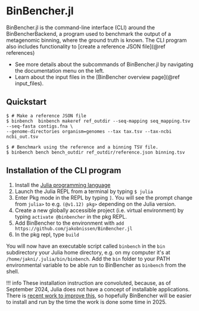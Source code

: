 # BinBencher.jl
BinBencher.jl is the command-line interface (CLI) around the BinBencherBackend, a program used to benchmark the output of a metagenomic binning,
where the ground truth is known.
The CLI program also includes functionality to [create a reference JSON file](@ref references)

* See more details about the subcommands of BinBencher.jl by navigating the documentation menu on the left.
* Learn about the input files in the [BinBencher overview page](@ref input_files).

## Quickstart

```shell
$ # Make a reference JSON file
$ binbench  binbench makeref ref_outdir --seq-mapping seq_mapping.tsv --seq-fasta contigs.fna \
--genome-directories organism=genomes --tax tax.tsv --tax-ncbi ncbi_out.tsv

$ # Benchmark using the reference and a binning TSV file.
$ binbench bench bench_outdir ref_outdir/reference.json binning.tsv
```

## Installation of the CLI program
1. Install the [Julia programming language](https://julialang.org/)
2. Launch the Julia REPL from a terminal by typing `$ julia`
3. Enter Pkg mode in the REPL by typing `]`. You will see the prompt change from `julia>` to e.g. `(@v1.12) pkg>` depending on the Julia version.
4. Create a new globally accessible project (i.e. virtual environment) by typing `activate @binbencher` in the pkg REPL.
5. Add BinBencher to the environment with `add https://github.com/jakobnissen/BinBencher.jl`
6. In the pkg repl, type `build`

You will now have an executable script called `binbench` in the `bin` subdirectory your Julia home directory, e.g. on my computer it's at `/home/jakni/.julia/bin/binbench`.
Add the `bin` folder to your PATH environmental variable to be able run to BinBencher as `binbench` from the shell.

!!! info
    These installation instruction are convoluted, because, as of September 2024, Julia does not have a concept of installable
    applications.
    There is [recent work to improve this](https://github.com/JuliaLang/Pkg.jl/pull/3772), so hopefully BinBencher will be easier
    to install and run by the time the work is done some time in 2025.
